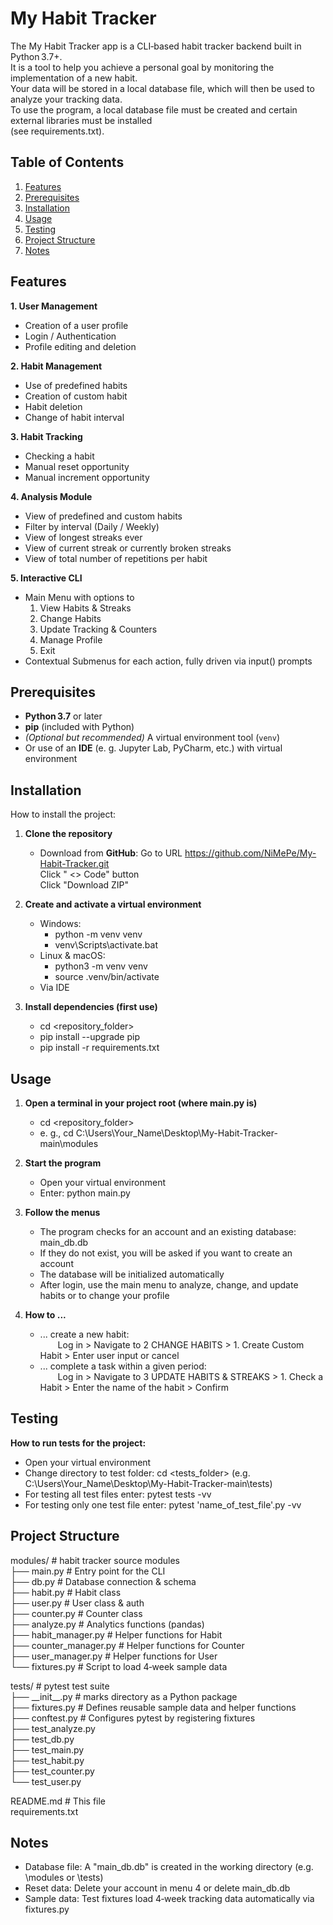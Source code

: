 # My Habit Tracker 
The My Habit Tracker app is a CLI‑based habit tracker backend built in Python 3.7+.  
It is a tool to help you achieve a personal goal by monitoring the implementation of a new habit.  
Your data will be stored in a local database file, which will then be used to analyze your tracking data.  
To use the program, a local database file must be created and certain external libraries must be installed  
(see requirements.txt).

## Table of Contents
1. [Features](#features)
2. [Prerequisites](#prerequisites)
3. [Installation](#installation)
4. [Usage](#usage)
5. [Testing](#testing)
6. [Project Structure](#project-structure)
7. [Notes](#notes)

## Features
**1. User Management**
- Creation of a user profile
- Login / Authentication  
- Profile editing and deletion 

**2. Habit Management**
- Use of predefined habits  
- Creation of custom habit  
- Habit deletion
- Change of habit interval  

**3. Habit Tracking**
- Checking a habit   
- Manual reset opportunity  
- Manual increment opportunity    

**4. Analysis Module**
- View of predefined and custom habits  
- Filter by interval (Daily / Weekly)  
- View of longest streaks ever  
- View of current streak or currently broken streaks 
- View of total number of repetitions per habit  

**5. Interactive CLI**
- Main Menu with options to  
    1. View Habits & Streaks  
    2. Change Habits  
    3. Update Tracking & Counters  
    4. Manage Profile  
    5. Exit  
- Contextual Submenus for each action, fully driven via input() prompts  

## Prerequisites
- **Python 3.7** or later  
- **pip** (included with Python)  
- *(Optional but recommended)* A virtual environment tool (`venv`)
- Or use of an **IDE** (e. g. Jupyter Lab, PyCharm, etc.) with virtual environment  

## Installation
How to install the project:

1. **Clone the repository**
    - Download from **GitHub**:
      Go to URL https://github.com/NiMePe/My-Habit-Tracker.git<br>
      Click " <> Code" button<br>
      Click "Download ZIP"

2. **Create and activate a virtual environment**
    - Windows:
        - python -m venv venv
        - venv\Scripts\activate.bat
    - Linux & macOS:
        - python3 -m venv venv
        - source .venv/bin/activate
    - Via IDE  

4. **Install dependencies (first use)**
    - cd <repository_folder>
    - pip install --upgrade pip 
    - pip install -r requirements.txt
     

## Usage
1. **Open a terminal in your project root (where main.py is)**
    - cd <repository_folder>
    - e. g., cd C:\Users\Your_Name\Desktop\My-Habit-Tracker-main\modules  

2. **Start the program**
    - Open your virtual environment
    - Enter: python main.py  
    
3. **Follow the menus**
    - The program checks for an account and an existing database: main_db.db
    - If they do not exist, you will be asked if you want to create an account
    - The database will be initialized automatically
    - After login, use the main menu to analyze, change, and update habits or to change your profile

4. **How to ...**
   - ... create a new habit:<br>
&emsp;&emsp;Log in > Navigate to 2 CHANGE HABITS >  1. Create Custom Habit > Enter user input or cancel
   - ... complete a task within a given period:<br>
&emsp;&emsp;Log in > Navigate to 3 UPDATE HABITS & STREAKS > 1. Check a Habit > Enter the name of the habit > Confirm

## Testing
**How to run tests for the project:**  
- Open your virtual environment  
- Change directory to test folder: cd <tests_folder> (e.g. C:\Users\Your_Name\Desktop\My-Habit-Tracker-main\tests)  
- For testing all test files enter: pytest tests -vv  
- For testing only one test file enter: pytest 'name_of_test_file'.py -vv 

## Project Structure
modules/  # habit tracker source modules  
├── main.py  # Entry point for the CLI  
├── db.py  # Database connection & schema  
├── habit.py  # Habit class  
├── user.py  # User class & auth  
├── counter.py  # Counter class  
├── analyze.py  # Analytics functions (pandas)  
├── habit_manager.py  # Helper functions for Habit  
├── counter_manager.py  # Helper functions for Counter  
├── user_manager.py  # Helper functions for User  
└── fixtures.py  # Script to load 4‑week sample data  

tests/  # pytest test suite  
├── \_\_init\_\_.py  # marks directory as a Python package  
├── fixtures.py  # Defines reusable sample data and helper functions  
├── conftest.py  # Configures pytest by registering fixtures  
├── test_analyze.py  
├── test_db.py  
├── test_main.py  
├── test_habit.py  
├── test_counter.py  
└── test_user.py 

README.md  # This file  
requirements.txt 

## Notes
- Database file: A "main_db.db" is created in the working directory (e.g. \modules or \tests)
- Reset data: Delete your account in menu 4 or delete main_db.db
- Sample data: Test fixtures load 4‑week tracking data automatically via fixtures.py   
